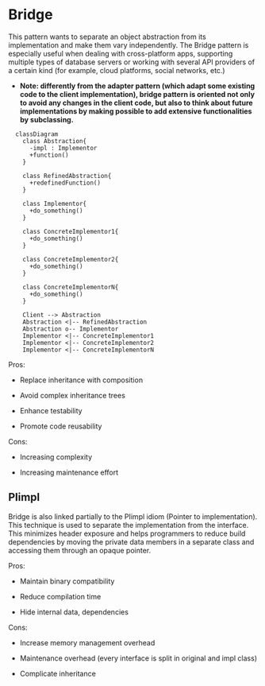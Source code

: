 # Bridge

This pattern wants to separate an object abstraction from its implementation and make them
vary independently. The Bridge pattern is especially useful when dealing with
cross-platform apps, supporting multiple types of database servers or working with several
API providers of a certain kind (for example, cloud platforms, social networks, etc.)

* __Note: differently from the adapter pattern (which adapt some existing code to the
  client implementation), bridge pattern is oriented not only to avoid any changes in the
  client code, but also to think about future implementations by making possible to
  add extensive functionalities by subclassing.__

```mermaid
  classDiagram
    class Abstraction{
      -impl : Implementor
      +function()
    }

    class RefinedAbstraction{
      +redefinedFunction()
    }

    class Implementor{
      +do_something()
    }

    class ConcreteImplementor1{
      +do_something()
    }

    class ConcreteImplementor2{
      +do_something()
    }

    class ConcreteImplementorN{
      +do_something()
    }

    Client --> Abstraction
    Abstraction <|-- RefinedAbstraction
    Abstraction o-- Implementor
    Implementor <|-- ConcreteImplementor1
    Implementor <|-- ConcreteImplementor2
    Implementor <|-- ConcreteImplementorN

```

Pros:

* Replace inheritance with composition

* Avoid complex inheritance trees

* Enhance testability

* Promote code reusability

Cons:

* Increasing complexity

* Increasing maintenance effort

## PIimpl

Bridge is also linked partially to the PIimpl idiom (Pointer to implementation). This
technique is used to separate the implementation from the interface. This minimizes header
exposure and helps programmers to reduce build dependencies by moving the private data
members in a separate class and accessing them through an opaque pointer.

Pros:

* Maintain binary compatibility

* Reduce compilation time

* Hide internal data, dependencies

Cons:

* Increase memory management overhead

* Maintenance overhead (every interface is split in original and impl class)

* Complicate inheritance
